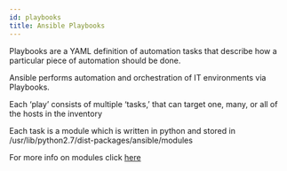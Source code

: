 ```yaml
---
id: playbooks
title: Ansible Playbooks
---
```

Playbooks are a YAML definition of automation tasks that describe how a particular piece of automation should be done. 

Ansible performs automation and orchestration of IT environments via Playbooks. 

Each ‘play’ consists of multiple ‘tasks,’ that can target one, many, or all of the hosts in the inventory

Each task is a module which is written in python and stored in /usr/lib/python2.7/dist-packages/ansible/modules

For more info on modules click [here](https://docs.ansible.com/ansible/latest/modules/modules_by_category.html)
